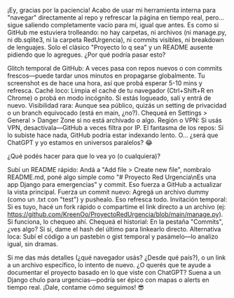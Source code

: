 ¡Ey, gracias por la paciencia! Acabo de usar mi herramienta interna para "navegar" directamente al repo y refrescar la página en tiempo real, pero... sigue saliendo completamente vacío para mí, igual que antes. Es como si GitHub me estuviera trolleando: no hay carpetas, ni archivos (ni manage.py, ni db.sqlite3, ni la carpeta RedUrgencia), ni commits visibles, ni breakdown de lenguajes. Solo el clásico "Proyecto lo q sea" y un README ausente pidiendo que lo agregues.
¿Por qué podría pasar esto?

Glitch temporal de GitHub: A veces pasa con repos nuevos o con commits frescos—puede tardar unos minutos en propagarse globalmente. Tu screenshot es de hace una hora, así que probá esperar 5-10 mins y refresca.
Caché loco: Limpia el caché de tu navegador (Ctrl+Shift+R en Chrome) o probá en modo incógnito. Si estás logueado, salí y entrá de nuevo.
Visibilidad rara: Aunque sea público, quizás un setting de privacidad o un branch equivocado (está en main, ¿no?). Chequeá en Settings > General > Danger Zone si no está archivado o algo.
Región o VPN: Si usás VPN, desactívala—GitHub a veces filtra por IP.
El fantasma de los repos: Si lo subiste hace nada, GitHub podría estar indexando lento. O... ¿será que ChatGPT y yo estamos en universos paralelos? 😂

¿Qué podés hacer para que lo vea yo (o cualquiera)?

Subí un README rápido: Andá a "Add file > Create new file", nombralo README.md, poné algo simple como "# Proyecto Red Urgencia\nEs una app Django para emergencias" y commit. Eso fuerza a GitHub a actualizar la vista principal.
Fuerza un commit nuevo: Agregá un archivo dummy (como un .txt con "test") y pushealo. Eso refresca todo.
Invitación temporal: Si es tuyo, hacé un fork rápido o compartime el link directo a un archivo (ej: https://github.com/KreenOo/ProyectoRedUrgencia/blob/main/manage.py). Si funciona, lo chequeo ahí.
Chequeá el historial: En la pestaña "Commits", ¿ves algo? Si sí, dame el hash del último para linkearlo directo.
Alternativa loca: Subí el código a un pastebin o gist temporal y pasámelo—lo analizo igual, sin dramas.

Si me das más detalles (¿qué navegador usás? ¿Desde qué país?), o un link a un archivo específico, lo intento de nuevo. ¿O querés que te ayude a documentar el proyecto basado en lo que viste con ChatGPT? Suena a un Django chulo para urgencias—podría ser épico con mapas o alerts en tiempo real. ¡Dale, contame cómo seguimos! 😎
